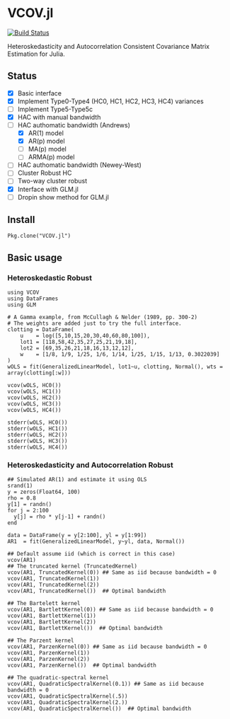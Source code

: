 # VCOV.jl

[![Build Status](https://travis-ci.org/gragusa/VCOV.jl.svg?branch=master)](https://travis-ci.org/gragusa/VCOV.jl)

Heteroskedasticity and Autocorrelation Consistent Covariance Matrix Estimation for Julia.

## Status

- [x] Basic interface
- [x] Implement Type0-Type4 (HC0, HC1, HC2, HC3, HC4) variances 
- [ ] Implement Type5-Type5c
- [x] HAC with manual bandwidth
- [ ] HAC authomatic bandwidth (Andrews)
  - [x] AR(1) model
  - [x] AR(p) model
  - [ ] MA(p) model
  - [ ] ARMA(p) model
- [ ] HAC authomatic bandwidth (Newey-West)
- [ ] Cluster Robust HC 
- [ ] Two-way cluster robust
- [x] Interface with GLM.jl
- [ ] Dropin show method for GLM.jl

## Install

```
Pkg.clone("VCOV.jl")
```

## Basic usage

### Heteroskedastic Robust

```
using VCOV
using DataFrames
using GLM

# A Gamma example, from McCullagh & Nelder (1989, pp. 300-2)
# The weights are added just to try the full interface.
clotting = DataFrame(
    u    = log([5,10,15,20,30,40,60,80,100]),
    lot1 = [118,58,42,35,27,25,21,19,18],
    lot2 = [69,35,26,21,18,16,13,12,12],
    w    = [1/8, 1/9, 1/25, 1/6, 1/14, 1/25, 1/15, 1/13, 0.3022039]
)
wOLS = fit(GeneralizedLinearModel, lot1~u, clotting, Normal(), wts = array(clotting[:w]))

vcov(wOLS, HC0())
vcov(wOLS, HC1())
vcov(wOLS, HC2())
vcov(wOLS, HC3())
vcov(wOLS, HC4())

stderr(wOLS, HC0())
stderr(wOLS, HC1())
stderr(wOLS, HC2())
stderr(wOLS, HC3())
stderr(wOLS, HC4())

```

### Heteroskedasticity and Autocorrelation Robust

```
## Simulated AR(1) and estimate it using OLS 
srand(1)
y = zeros(Float64, 100)
rho = 0.8
y[1] = randn()
for j = 2:100
  y[j] = rho * y[j-1] + randn()
end 

data = DataFrame(y = y[2:100], yl = y[1:99])
AR1  = fit(GeneralizedLinearModel, y~yl, data, Normal())

## Default assume iid (which is correct in this case)
vcov(AR1)
## The truncated kernel (TruncatedKernel)
vcov(AR1, TruncatedKernel(0)) ## Same as iid because bandwidth = 0
vcov(AR1, TruncatedKernel(1)) 
vcov(AR1, TruncatedKernel(2))
vcov(AR1, TruncatedKernel())  ## Optimal bandwidth 

## The Bartelett kernel 
vcov(AR1, BartlettKernel(0)) ## Same as iid because bandwidth = 0
vcov(AR1, BartlettKernel(1)) 
vcov(AR1, BartlettKernel(2)) 
vcov(AR1, BartlettKernel())  ## Optimal bandwidth

## The Parzent kernel 
vcov(AR1, ParzenKernel(0)) ## Same as iid because bandwidth = 0
vcov(AR1, ParzenKernel(1)) 
vcov(AR1, ParzenKernel(2)) 
vcov(AR1, ParzenKernel())  ## Optimal bandwidth

## The quadratic-spectral kernel
vcov(AR1, QuadraticSpectralKernel(0.1)) ## Same as iid because bandwidth = 0
vcov(AR1, QuadraticSpectralKernel(.5)) 
vcov(AR1, QuadraticSpectralKernel(2.)) 
vcov(AR1, QuadraticSpectralKernel())  ## Optimal bandwidth

```
